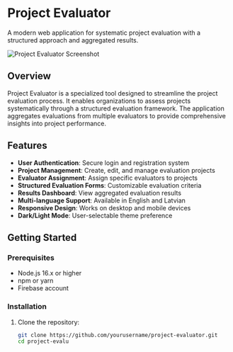# Project Evaluator

A modern web application for systematic project evaluation with a structured approach and aggregated results.

![Project Evaluator Screenshot](/placeholder.svg?height=300&width=600&query=project%20evaluator%20dashboard%20screenshot)

## Overview

Project Evaluator is a specialized tool designed to streamline the project evaluation process. It enables organizations to assess projects systematically through a structured evaluation framework. The application aggregates evaluations from multiple evaluators to provide comprehensive insights into project performance.

## Features

- **User Authentication**: Secure login and registration system
- **Project Management**: Create, edit, and manage evaluation projects
- **Evaluator Assignment**: Assign specific evaluators to projects
- **Structured Evaluation Forms**: Customizable evaluation criteria
- **Results Dashboard**: View aggregated evaluation results
- **Multi-language Support**: Available in English and Latvian
- **Responsive Design**: Works on desktop and mobile devices
- **Dark/Light Mode**: User-selectable theme preference

## Getting Started

### Prerequisites

- Node.js 16.x or higher
- npm or yarn
- Firebase account

### Installation

1. Clone the repository:
   ```bash
   git clone https://github.com/yourusername/project-evaluator.git
   cd project-evalu
